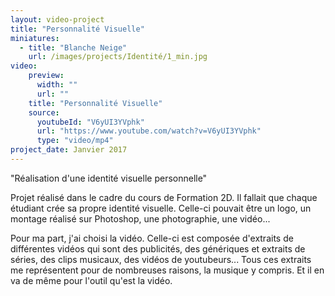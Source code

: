 ```yaml
---
layout: video-project
title: "Personnalité Visuelle"
miniatures:
  - title: "Blanche Neige"
    url: /images/projects/Identité/1_min.jpg
video:
    preview:
      width: ""
      url: ""
    title: "Personnalité Visuelle"
    source:
      youtubeId: "V6yUI3YVphk"
      url: "https://www.youtube.com/watch?v=V6yUI3YVphk"
      type: "video/mp4"
project_date: Janvier 2017
---
```

"Réalisation d'une identité visuelle personnelle"

Projet réalisé dans le cadre du cours de Formation 2D.
Il fallait que chaque étudiant crée sa propre identité visuelle. Celle-ci pouvait être un logo, un montage réalisé sur Photoshop, une photographie, une vidéo...

Pour ma part, j'ai choisi la vidéo.
Celle-ci est composée d'extraits de différentes vidéos qui sont des publicités, des génériques et extraits de séries, des clips musicaux, des vidéos de youtubeurs...
Tous ces extraits me représentent pour de nombreuses raisons, la musique y compris. Et il en va de même pour l'outil qu'est la vidéo.
